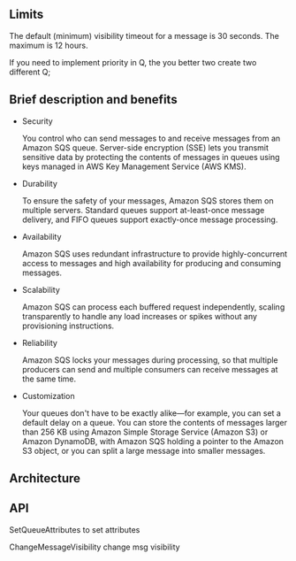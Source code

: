 

## Limits 

The default (minimum) visibility timeout for a message is 30 seconds. The maximum is 12 hours.

If you need to implement priority in Q, the you better two create two different Q;
## Brief description and benefits

* Security 
 
  You control who can send messages to and receive messages
   from an Amazon SQS queue. Server-side encryption (SSE) lets you transmit 
   sensitive data by protecting the contents of messages in queues using keys 
   managed in AWS Key Management Service (AWS KMS).

* Durability 
    
  To ensure the safety of your messages, Amazon SQS stores them on multiple 
  servers. Standard queues support at-least-once message delivery, and FIFO
   queues support exactly-once message processing.

* Availability 

  Amazon SQS uses redundant infrastructure to provide highly-concurrent 
  access to messages and high availability for producing and consuming messages.

* Scalability

  Amazon SQS can process each buffered request independently, scaling 
  transparently to handle any load increases or spikes without any provisioning
   instructions.

* Reliability
   
   Amazon SQS locks your messages during processing, so that multiple producers
    can send and multiple consumers can receive messages at the same time.

* Customization
  
   Your queues don't have to be exactly alike—for example, you can set a default
    delay on a queue. You can store the contents of messages larger than 256 KB
     using Amazon Simple Storage Service (Amazon S3) or Amazon DynamoDB, 
     with Amazon SQS holding a pointer to the Amazon S3 object, or you can split
      a large message into smaller messages.

## Architecture



## API 

SetQueueAttributes  to set attributes

ChangeMessageVisibility change msg visibility